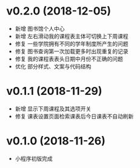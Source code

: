 # v0.2.0 (2018-12-05)
- 新增 图书馆个人中心
- 新增 左右滑动我的课程表主体可切换上下周课程
- 修复 一些学院拥有不同的学年制度所产生的问题
- 修复 图书查询第一次加载更多时出现重复的记录
- 修复 我的课程表表头日期中月份不正确的问题
- 优化 部分样式、文案与代码结构

# v0.1.1 (2018-11-29)
- 新增 显示下周课程及其选项开关
- 修复 课表设置页面检索课表后今日课表不自动刷新

# v0.1.0 (2018-11-26)
- 小程序初版完成